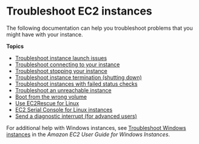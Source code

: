 # Troubleshoot EC2 instances<a name="ec2-instance-troubleshoot"></a>

The following documentation can help you troubleshoot problems that you might have with your instance\.

**Topics**
+ [Troubleshoot instance launch issues](troubleshooting-launch.md)
+ [Troubleshoot connecting to your instance](TroubleshootingInstancesConnecting.md)
+ [Troubleshoot stopping your instance](TroubleshootingInstancesStopping.md)
+ [Troubleshoot instance termination \(shutting down\)](TroubleshootingInstancesShuttingDown.md)
+ [Troubleshoot instances with failed status checks](TroubleshootingInstances.md)
+ [Troubleshoot an unreachable instance](instance-console.md)
+ [Boot from the wrong volume](instance-booting-from-wrong-volume.md)
+ [Use EC2Rescue for Linux](Linux-Server-EC2Rescue.md)
+ [EC2 Serial Console for Linux instances](ec2-serial-console.md)
+ [Send a diagnostic interrupt \(for advanced users\)](diagnostic-interrupt.md)

For additional help with Windows instances, see [Troubleshoot Windows instances](https://docs.aws.amazon.com/AWSEC2/latest/WindowsGuide/troubleshooting-windows-instances.html) in the *Amazon EC2 User Guide for Windows Instances*\.